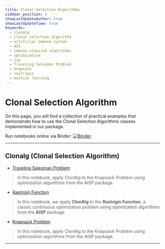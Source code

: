 ```yaml
---
title: Clonal Selection Algorithms
sidebar_position: 3
showLastUpdateAuthor: true
showLastUpdateTime: true
keywords:
  - clonalg
  - clonal selection algorithm
  - artificial immune system
  - AIS
  - immune-inspired algorithms
  - optimization
  - tsp
  - Traveling Salesman Problem
  - knapsack
  - rastrigin
  - machine learning
---
```


# Clonal Selection Algorithm


On this page, you will find a collection of practical examples that demonstrate how to use the Clonal Selection Algorithms classes implemented in our package.

Run notebooks online via Binder: [![Binder](https://mybinder.org/badge_logo.svg)](https://mybinder.org/v2/gh/AIS-Package/aisp/HEAD?labpath=%2Fexamples%2Fen%2Foptimization%2Fclonalg)

---

## Clonalg (Clonal Selection Algorithm)

+ [Traveling Salesman Problem](https://github.com/AIS-Package/aisp/blob/main/examples/en/optimization/clonalg/tsp_problem_example.ipynb)
> In this notebook, apply ClonAlg to the Knapsack Problem using optimization algorithms from the AISP package.


+ [Rastrigin Function](https://github.com/AIS-Package/aisp/blob/main/examples/en/optimization/clonalg/rastrigin_function_example.ipynb)
> In this notebook, we apply **ClonAlg** to the **Rastrigin Function**, a classic continuous optimization problem using optimization algorithms from the **AISP** package.


+ [Knapsack Problem](https://github.com/AIS-Package/aisp/blob/main/examples/en/optimization/clonalg/knapsack_problem_example.ipynb)
> In this notebook, apply ClonAlg to the Knapsack Problem using optimization algorithms from the AISP package.

---
